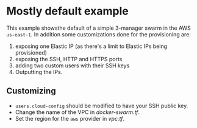 Mostly default example
======================
This example showsthe default of a simple 3-manager swarm in the AWS `us-east-1`.  In addition some customizations done for the provisioning are:

1. exposing one Elastic IP (as there's a limit to Elastic IPs being provisioned)
2. exposing the SSH, HTTP and HTTPS ports
3. adding two custom users with their SSH keys
4. Outputting the IPs.

## Customizing

* `users.cloud-config` should be modified to have your SSH public key.
* Change the name of the VPC in *docker-swarm.tf*.
* Set the region for the `aws` provider in *vpc.tf*.
